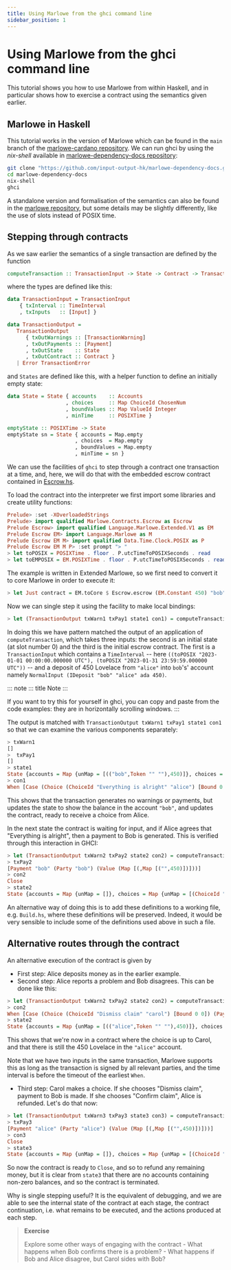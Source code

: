 ```yaml
---
title: Using Marlowe from the ghci command line
sidebar_position: 1
---
```


# Using Marlowe from the ghci command line

This tutorial shows you how to use Marlowe from within Haskell, and in
particular shows how to exercise a contract using the semantics given
earlier.

## Marlowe in Haskell

This tutorial works in the version of Marlowe which can be found in the
`main` branch of the [marlowe-cardano
repository](https://github.com/input-output-hk/marlowe-cardano). We can
run ghci by using the *nix-shell* available in 
[marlowe-dependency-docs
repository](https://github.com/input-output-hk/marlowe-dependency-docs):

``` bash
git clone "https://github.com/input-output-hk/marlowe-dependency-docs.git"
cd marlowe-dependency-docs
nix-shell
ghci
```

A standalone version and formalisation of the semantics can also be
found in the [marlowe
repository](https://github.com/input-output-hk/marlowe), but some
details may be slightly differently, like the use of slots instead of
POSIX time.

## Stepping through contracts

As we saw earlier the semantics of a single transaction are defined by
the function

``` haskell
computeTransaction :: TransactionInput -> State -> Contract -> TransactionOutput
```

where the types are defined like this:

``` haskell
data TransactionInput = TransactionInput
    { txInterval :: TimeInterval
    , txInputs   :: [Input] }

data TransactionOutput =
   TransactionOutput
      { txOutWarnings :: [TransactionWarning]
      , txOutPayments :: [Payment]
      , txOutState    :: State
      , txOutContract :: Contract }
   | Error TransactionError
```

and `States` are defined like this, with a helper function to define an
initially empty state:

``` haskell
data State = State { accounts    :: Accounts
                   , choices     :: Map ChoiceId ChosenNum
                   , boundValues :: Map ValueId Integer
                   , minTime     :: POSIXTime }

emptyState :: POSIXTime -> State
emptyState sn = State { accounts = Map.empty
                      , choices  = Map.empty
                      , boundValues = Map.empty
                      , minTime = sn }
```

We can use the facilities of `ghci` to step through a contract one
transaction at a time, and, here, we will do that with the embedded
escrow contract contained in
[Escrow.hs](https://github.com/input-output-hk/marlowe-cardano/blob/main/marlowe-contracts/src/Marlowe/Contracts/Escrow.hs).

To load the contract into the interpreter we first import some libraries
and create utility functions:

``` haskell
Prelude> :set -XOverloadedStrings
Prelude> import qualified Marlowe.Contracts.Escrow as Escrow
Prelude Escrow> import qualified Language.Marlowe.Extended.V1 as EM
Prelude Escrow EM> import Language.Marlowe as M
Prelude Escrow EM M> import qualified Data.Time.Clock.POSIX as P
Prelude Escrow EM M P> :set prompt "> "
> let toPOSIX = POSIXTime . floor . P.utcTimeToPOSIXSeconds . read
> let toEMPOSIX = EM.POSIXTime . floor . P.utcTimeToPOSIXSeconds . read
```

The example is written in Extended Marlowe, so we first need to convert
it to core Marlowe in order to execute it:

``` haskell
> let Just contract = EM.toCore $ Escrow.escrow (EM.Constant 450) "bob" "alice" "carol" (toEMPOSIX "2023-02-01 00:00:00.000000 UTC") (toEMPOSIX "2023-03-01 00:00:00.000000 UTC") (toEMPOSIX "2023-04-01 00:00:00.000000 UTC") (toEMPOSIX "2023-05-01 00:00:00.000000 UTC") :: Maybe Contract
```

Now we can single step it using the facility to make local bindings:

``` haskell
> let (TransactionOutput txWarn1 txPay1 state1 con1) = computeTransaction (TransactionInput (toPOSIX "2023-01-01 00:00:00.000000 UTC", toPOSIX "2023-01-31 23:59:59.000000 UTC") [NormalInput (IDeposit "bob" "alice" ada 450)]) (emptyState 0) contract
```

In doing this we have pattern matched the output of an application of
`computeTransaction`, which takes three inputs: the second is an initial
state (at slot number 0) and the third is the initial escrow contract.
The first is a `TransactionInput` which contains a `TimeInterval`
-- here
`((toPOSIX "2023-01-01 00:00:00.000000 UTC"), (toPOSIX "2023-01-31 23:59:59.000000 UTC"))`
-- and a deposit of 450 Lovelace from `"alice"` into `bob`\'s\' account
namely `NormalInput (IDeposit "bob" "alice" ada 450)`.

::: note
::: title
Note
:::

If you want to try this for yourself in ghci, you can copy and paste
from the code examples: they are in horizontally scrolling windows.
:::

The output is matched with
`TransactionOutput txWarn1 txPay1 state1 con1` so that we can examine
the various components separately:

``` haskell
> txWarn1
[]
>  txPay1
[]
> state1
State {accounts = Map {unMap = [(("bob",Token "" ""),450)]}, choices = Map {unMap = []}, boundValues = Map {unMap = []}, minTime = POSIXTime {getPOSIXTime = 1672531200}}
> con1
When [Case (Choice (ChoiceId "Everything is alright" "alice") [Bound 0 0]) Close,Case (Choice (ChoiceId "Report problem" "alice") [Bound 1 1]) (Pay "bob" (Account "alice") (Token "" "") (Constant 450) (When [Case (Choice (ChoiceId "Confirm problem" "bob") [Bound 1 1]) Close,Case (Choice (ChoiceId "Dispute problem" "bob") [Bound 0 0]) (When [Case (Choice (ChoiceId "Dismiss claim" "carol") [Bound 0 0]) (Pay "alice" (Account "bob") (Token "" "") (Constant 450) Close),Case (Choice (ChoiceId "Confirm claim" "carol") [Bound 1 1]) Close] (POSIXTime {getPOSIXTime = 1682899200}) Close)] (POSIXTime {getPOSIXTime = 1680307200}) Close))] (POSIXTime {getPOSIXTime = 1677628800}) Close
```

This shows that the transaction generates no warnings or payments, but
updates the state to show the balance in the account `"bob"`, and
updates the contract, ready to receive a choice from Alice.

In the next state the contract is waiting for input, and if Alice agrees
that \"Everything is alright\", then a payment to Bob is generated. This
is verified through this interaction in GHCI:

``` haskell
> let (TransactionOutput txWarn2 txPay2 state2 con2) = computeTransaction (TransactionInput (toPOSIX "2023-02-01 00:00:00.000000 UTC", toPOSIX "2023-02-28 23:59:59.000000 UTC") [NormalInput (IChoice (ChoiceId "Everything is alright" "alice") 0)]) state1 con1
> txPay2
[Payment "bob" (Party "bob") (Value (Map [(,Map [("",450)])]))]
> con2
Close
> state2
State {accounts = Map {unMap = []}, choices = Map {unMap = [(ChoiceId "Everything is alright" "alice",0)]}, boundValues = Map {unMap = []}, minTime = POSIXTime {getPOSIXTime = 1675209600}}
```

An alternative way of doing this is to add these definitions to a
working file, e.g. `Build.hs`, where these definitions will be
preserved. Indeed, it would be very sensible to include some of the
definitions used above in such a file.

## Alternative routes through the contract

An alternative execution of the contract is given by

-   First step: Alice deposits money as in the earlier example.
-   Second step: Alice reports a problem and Bob disagrees. This can be
    done like this:

``` haskell
> let (TransactionOutput txWarn2 txPay2 state2 con2) = computeTransaction (TransactionInput (toPOSIX "2023-02-01 00:00:00.000000 UTC", toPOSIX "2023-02-28 23:59:59.000000 UTC") [NormalInput (IChoice (ChoiceId "Report problem" "alice") 1), NormalInput (IChoice (ChoiceId "Dispute problem" "bob") 0)]) state1 con1
> con2
When [Case (Choice (ChoiceId "Dismiss claim" "carol") [Bound 0 0]) (Pay "alice" (Account "bob") (Token "" "") (Constant 450) Close),Case (Choice (ChoiceId "Confirm claim" "carol") [Bound 1 1]) Close] (POSIXTime {getPOSIXTime = 1682899200}) Close
> state2
State {accounts = Map {unMap = [(("alice",Token "" ""),450)]}, choices = Map {unMap = [(ChoiceId "Report problem" "alice",1),(ChoiceId "Dispute problem" "bob",0)]}, boundValues = Map {unMap = []}, minTime = POSIXTime {getPOSIXTime = 1675209600}}
```

This shows that we\'re now in a contract where the choice is up to
Carol, and that there is still the 450 Lovelace in the `"alice"`
account.

Note that we have two inputs in the same transaction, Marlowe supports
this as long as the transaction is signed by all relevant parties, and
the time interval is before the timeout of the earliest `When`.

-   Third step: Carol makes a choice. If she chooses \"Dismiss claim\",
    payment to Bob is made. If she chooses \"Confirm claim\", Alice is
    refunded. Let\'s do that now:

``` haskell
> let (TransactionOutput txWarn3 txPay3 state3 con3) = computeTransaction (TransactionInput (toPOSIX "2023-04-01 00:00:00.000000 UTC", toPOSIX "2023-04-30 23:59:59.000000 UTC") [NormalInput (IChoice (ChoiceId "Confirm claim" "carol") 1)]) state2 con2
> txPay3
[Payment "alice" (Party "alice") (Value (Map [(,Map [("",450)])]))]
> con3
Close
> state3
State {accounts = Map {unMap = []}, choices = Map {unMap = [(ChoiceId "Report problem" "alice",1),(ChoiceId "Dispute problem" "bob",0),(ChoiceId "Confirm claim" "carol",1)]}, boundValues = Map {unMap = []}, minTime = POSIXTime {getPOSIXTime = 1680307200}}
```

So now the contract is ready to `Close`, and so to refund any remaining
money, but it is clear from `state3` that there are no accounts
containing non-zero balances, and so the contract is terminated.

Why is single stepping useful? It is the equivalent of debugging, and we
are able to see the internal state of the contract at each stage, the
contract continuation, i.e. what remains to be executed, and the actions
produced at each step.

> **Exercise**
>
> Explore some other ways of engaging with the contract - What happens
> when Bob confirms there is a problem? - What happens if Bob and Alice
> disagree, but Carol sides with Bob?

